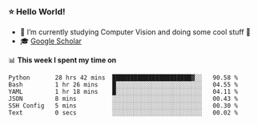 ### ⭐️ Hello World!

<!--
**hologerry/hologerry** is a ✨ _special_ ✨ repository because its `README.md` (this file) appears on your GitHub profile.

Here are some ideas to get you started:

- 🔭 I’m currently working and studying on Computer Vision
- 🌱 I’m currently learning at Peking University
- 💬 Ask me about 
- 📫 How to reach me: E-mail
- 😄 Pronouns: he/his
- ⚡ Fun fact: Music is the Power
-->


- 🔭 I’m currently studying Computer Vision and doing some cool stuff 🤖
- 🎓 [Google Scholar](https://scholar.google.com/citations?user=3ykqW9wAAAAJ&hl=en)


📊 **This week I spent my time on**

<!--START_SECTION:waka-->

```text
Python       28 hrs 42 mins  ██████████████████████▓░░   90.58 %
Bash         1 hr 26 mins    █░░░░░░░░░░░░░░░░░░░░░░░░   04.55 %
YAML         1 hr 18 mins    █░░░░░░░░░░░░░░░░░░░░░░░░   04.11 %
JSON         8 mins          ░░░░░░░░░░░░░░░░░░░░░░░░░   00.43 %
SSH Config   5 mins          ░░░░░░░░░░░░░░░░░░░░░░░░░   00.30 %
Text         0 secs          ░░░░░░░░░░░░░░░░░░░░░░░░░   00.02 %
```

<!--END_SECTION:waka-->

